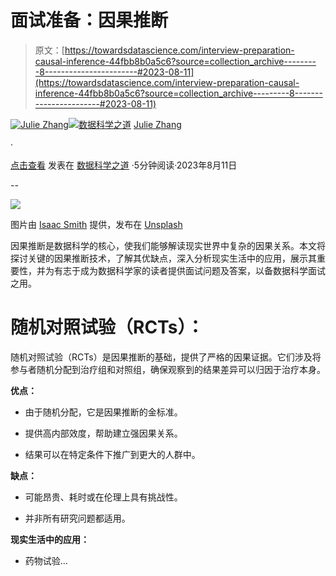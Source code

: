 # 面试准备：因果推断

> 原文：[https://towardsdatascience.com/interview-preparation-causal-inference-44fbb8b0a5c6?source=collection_archive---------8-----------------------#2023-08-11](https://towardsdatascience.com/interview-preparation-causal-inference-44fbb8b0a5c6?source=collection_archive---------8-----------------------#2023-08-11)

[](https://juliezhang0826.medium.com/?source=post_page-----44fbb8b0a5c6--------------------------------)[![Julie Zhang](../Images/467796767f32f9a109fc1e0afb4fee49.png)](https://juliezhang0826.medium.com/?source=post_page-----44fbb8b0a5c6--------------------------------)[](https://towardsdatascience.com/?source=post_page-----44fbb8b0a5c6--------------------------------)[![数据科学之道](../Images/a6ff2676ffcc0c7aad8aaf1d79379785.png)](https://towardsdatascience.com/?source=post_page-----44fbb8b0a5c6--------------------------------) [Julie Zhang](https://juliezhang0826.medium.com/?source=post_page-----44fbb8b0a5c6--------------------------------)

·

[点击查看](https://medium.com/m/signin?actionUrl=https%3A%2F%2Fmedium.com%2F_%2Fsubscribe%2Fuser%2F556c71436dd8&operation=register&redirect=https%3A%2F%2Ftowardsdatascience.com%2Finterview-preparation-causal-inference-44fbb8b0a5c6&user=Julie+Zhang&userId=556c71436dd8&source=post_page-556c71436dd8----44fbb8b0a5c6---------------------post_header-----------) 发表在 [数据科学之道](https://towardsdatascience.com/?source=post_page-----44fbb8b0a5c6--------------------------------) ·5分钟阅读·2023年8月11日

--

[](https://medium.com/m/signin?actionUrl=https%3A%2F%2Fmedium.com%2F_%2Fbookmark%2Fp%2F44fbb8b0a5c6&operation=register&redirect=https%3A%2F%2Ftowardsdatascience.com%2Finterview-preparation-causal-inference-44fbb8b0a5c6&source=-----44fbb8b0a5c6---------------------bookmark_footer-----------)![](../Images/09410ccb66b8d7ea2d1d599fac145a52.png)

图片由 [Isaac Smith](https://unsplash.com/@isaacmsmith?utm_source=medium&utm_medium=referral) 提供，发布在 [Unsplash](https://unsplash.com/?utm_source=medium&utm_medium=referral)

因果推断是数据科学的核心，使我们能够解读现实世界中复杂的因果关系。本文将探讨关键的因果推断技术，了解其优缺点，深入分析现实生活中的应用，展示其重要性，并为有志于成为数据科学家的读者提供面试问题及答案，以备数据科学面试之用。

# 随机对照试验（RCTs）：

随机对照试验（RCTs）是因果推断的基础，提供了严格的因果证据。它们涉及将参与者随机分配到治疗组和对照组，确保观察到的结果差异可以归因于治疗本身。

**优点：**

+   由于随机分配，它是因果推断的金标准。

+   提供高内部效度，帮助建立强因果关系。

+   结果可以在特定条件下推广到更大的人群中。

**缺点：**

+   可能昂贵、耗时或在伦理上具有挑战性。

+   并非所有研究问题都适用。

**现实生活中的应用：**

+   药物试验…
